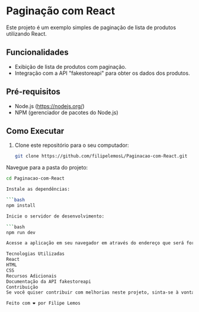 # Paginação com React

Este projeto é um exemplo simples de paginação de lista de produtos utilizando React.

## Funcionalidades

- Exibição de lista de produtos com paginação.
- Integração com a API "fakestoreapi" para obter os dados dos produtos.

## Pré-requisitos

- Node.js (https://nodejs.org/)
- NPM (gerenciador de pacotes do Node.js)

## Como Executar

1. Clone este repositório para o seu computador:
   ```bash
   git clone https://github.com/filipelemosL/Paginacao-com-React.git
Navegue para a pasta do projeto:

  ```bash
  cd Paginacao-com-React

Instale as dependências:

  ```bash
  npm install

Inicie o servidor de desenvolvimento:

  ```bash
  npm run dev

Acesse a aplicação em seu navegador em através do endereço que será fornecido

Tecnologias Utilizadas
React
HTML
CSS
Recursos Adicionais
Documentação da API fakestoreapi
Contribuição
Se você quiser contribuir com melhorias neste projeto, sinta-se à vontade para abrir uma issue ou enviar um pull request.

Feito com ❤️ por Filipe Lemos
